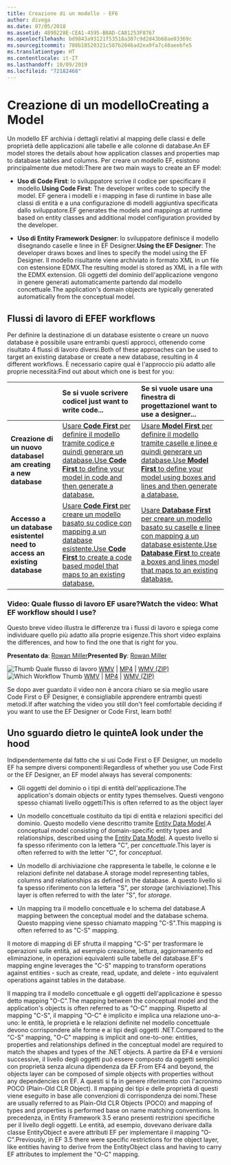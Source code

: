 ```yaml
---
title: Creazione di un modello - EF6
author: divega
ms.date: 07/05/2018
ms.assetid: 4890228E-CEA1-4595-B8AD-CA81253F8767
ms.openlocfilehash: bd9843a93121f53518a307c9d2d43b68ae03369c
ms.sourcegitcommit: 708b18520321c587b2046ad2ea9fa7c48aeebfe5
ms.translationtype: HT
ms.contentlocale: it-IT
ms.lasthandoff: 10/09/2019
ms.locfileid: "72182468"
---
```

# <a name="creating-a-model"></a><span data-ttu-id="c5fa3-102">Creazione di un modello</span><span class="sxs-lookup"><span data-stu-id="c5fa3-102">Creating a Model</span></span>

<span data-ttu-id="c5fa3-103">Un modello EF archivia i dettagli relativi al mapping delle classi e delle proprietà delle applicazioni alle tabelle e alle colonne di database.</span><span class="sxs-lookup"><span data-stu-id="c5fa3-103">An EF model stores the details about how application classes and properties map to database tables and columns.</span></span> <span data-ttu-id="c5fa3-104">Per creare un modello EF, esistono principalmente due metodi:</span><span class="sxs-lookup"><span data-stu-id="c5fa3-104">There are two main ways to create an EF model:</span></span>

- <span data-ttu-id="c5fa3-105">**Uso di Code First**: lo sviluppatore scrive il codice per specificare il modello.</span><span class="sxs-lookup"><span data-stu-id="c5fa3-105">**Using Code First**: The developer writes code to specify the model.</span></span> <span data-ttu-id="c5fa3-106">EF genera i modelli e i mapping in fase di runtime in base alle classi di entità e a una configurazione di modelli aggiuntiva specificata dallo sviluppatore.</span><span class="sxs-lookup"><span data-stu-id="c5fa3-106">EF generates the models and mappings at runtime based on entity classes and additional model configuration provided by the developer.</span></span>

- <span data-ttu-id="c5fa3-107">**Uso di Entity Framework Designer**: lo sviluppatore definisce il modello disegnando caselle e linee in EF Designer.</span><span class="sxs-lookup"><span data-stu-id="c5fa3-107">**Using the EF Designer**: The developer draws boxes and lines to specify the model using the EF Designer.</span></span> <span data-ttu-id="c5fa3-108">Il modello risultante viene archiviato in formato XML in un file con estensione EDMX.</span><span class="sxs-lookup"><span data-stu-id="c5fa3-108">The resulting model is stored as XML in a file with the EDMX extension.</span></span> <span data-ttu-id="c5fa3-109">Gli oggetti del dominio dell'applicazione vengono in genere generati automaticamente partendo dal modello concettuale.</span><span class="sxs-lookup"><span data-stu-id="c5fa3-109">The application's domain objects are typically generated automatically from the conceptual model.</span></span>

## <a name="ef-workflows"></a><span data-ttu-id="c5fa3-110">Flussi di lavoro di EF</span><span class="sxs-lookup"><span data-stu-id="c5fa3-110">EF workflows</span></span>

<span data-ttu-id="c5fa3-111">Per definire la destinazione di un database esistente o creare un nuovo database è possibile usare entrambi questi approcci, ottenendo come risultato 4 flussi di lavoro diversi.</span><span class="sxs-lookup"><span data-stu-id="c5fa3-111">Both of these approaches can be used to target an existing database or create a new database, resulting in 4 different workflows.</span></span>
<span data-ttu-id="c5fa3-112">È necessario capire qual è l'approccio più adatto alle proprie necessità:</span><span class="sxs-lookup"><span data-stu-id="c5fa3-112">Find out about which one is best for you:</span></span>  

|                                           | <span data-ttu-id="c5fa3-113">Se si vuole scrivere codice</span><span class="sxs-lookup"><span data-stu-id="c5fa3-113">I just want to write code...</span></span>                                                                                                                   | <span data-ttu-id="c5fa3-114">Se si vuole usare una finestra di progettazione</span><span class="sxs-lookup"><span data-stu-id="c5fa3-114">I want to use a designer...</span></span>                                                                                                                        |
|:------------------------------------------|:-----------------------------------------------------------------------------------------------------------------------------------------------|:---------------------------------------------------------------------------------------------------------------------------------------------------|
| <span data-ttu-id="c5fa3-115">**Creazione di un nuovo database**</span><span class="sxs-lookup"><span data-stu-id="c5fa3-115">**I am creating a new database**</span></span>          | [<span data-ttu-id="c5fa3-116">Usare **Code First** per definire il modello tramite codice e quindi generare un database.</span><span class="sxs-lookup"><span data-stu-id="c5fa3-116">Use **Code First** to define your model in code and then generate a database.</span></span>](~/ef6/modeling/code-first/workflows/new-database.md)           | [<span data-ttu-id="c5fa3-117">Usare **Model First** per definire il modello tramite caselle e linee e quindi generare un database.</span><span class="sxs-lookup"><span data-stu-id="c5fa3-117">Use **Model First** to define your model using boxes and lines and then generate a database.</span></span>](~/ef6/modeling/designer/workflows/model-first.md)   |
| <span data-ttu-id="c5fa3-118">**Accesso a un database esistente**</span><span class="sxs-lookup"><span data-stu-id="c5fa3-118">**I need to access an existing database**</span></span> | [<span data-ttu-id="c5fa3-119">Usare **Code First** per creare un modello basato su codice con mapping a un database esistente.</span><span class="sxs-lookup"><span data-stu-id="c5fa3-119">Use **Code First** to create a code based model that maps to an existing database.</span></span>](~/ef6/modeling/code-first/workflows/existing-database.md) | [<span data-ttu-id="c5fa3-120">Usare **Database First** per creare un modello basato su caselle e linee con mapping a un database esistente.</span><span class="sxs-lookup"><span data-stu-id="c5fa3-120">Use **Database First** to create a boxes and lines model that maps to an existing database.</span></span>](~/ef6/modeling/designer/workflows/database-first.md) |

### <a name="watch-the-video-what-ef-workflow-should-i-use"></a><span data-ttu-id="c5fa3-121">Video: Quale flusso di lavoro EF usare?</span><span class="sxs-lookup"><span data-stu-id="c5fa3-121">Watch the video: What EF workflow should I use?</span></span>

<span data-ttu-id="c5fa3-122">Questo breve video illustra le differenze tra i flussi di lavoro e spiega come individuare quello più adatto alla proprie esigenze.</span><span class="sxs-lookup"><span data-stu-id="c5fa3-122">This short video explains the differences, and how to find the one that is right for you.</span></span>

<span data-ttu-id="c5fa3-123">**Presentato da**: [Rowan Miller](https://romiller.com/)</span><span class="sxs-lookup"><span data-stu-id="c5fa3-123">**Presented By**: [Rowan Miller](https://romiller.com/)</span></span>

<span data-ttu-id="c5fa3-124">![Thumb Quale flusso di lavoro](../media/whichworkflow-thumb.png) [WMV](https://download.microsoft.com/download/8/F/8/8F81F4CD-3678-4229-8D79-0C63FFA3C595/HDI_ITPro_Technet_winvideo_ChoseYourWorkflow.wmv) | [MP4](https://download.microsoft.com/download/8/F/8/8F81F4CD-3678-4229-8D79-0C63FFA3C595/HDI_ITPro_Technet_mp4video_ChoseYourWorkflow.m4v) | [WMV (ZIP)](https://download.microsoft.com/download/8/F/8/8F81F4CD-3678-4229-8D79-0C63FFA3C595/HDI_ITPro_Technet_winvideo_ChoseYourWorkflow.zip)</span><span class="sxs-lookup"><span data-stu-id="c5fa3-124">![Which Workflow Thumb](../media/whichworkflow-thumb.png) [WMV](https://download.microsoft.com/download/8/F/8/8F81F4CD-3678-4229-8D79-0C63FFA3C595/HDI_ITPro_Technet_winvideo_ChoseYourWorkflow.wmv) | [MP4](https://download.microsoft.com/download/8/F/8/8F81F4CD-3678-4229-8D79-0C63FFA3C595/HDI_ITPro_Technet_mp4video_ChoseYourWorkflow.m4v) | [WMV (ZIP)](https://download.microsoft.com/download/8/F/8/8F81F4CD-3678-4229-8D79-0C63FFA3C595/HDI_ITPro_Technet_winvideo_ChoseYourWorkflow.zip)</span></span>

<span data-ttu-id="c5fa3-125">Se dopo aver guardato il video non è ancora chiaro se sia meglio usare Code First o EF Designer, è consigliabile apprendere entrambi questi metodi.</span><span class="sxs-lookup"><span data-stu-id="c5fa3-125">If after watching the video you still don't feel comfortable deciding if you want to use the EF Designer or Code First, learn both!</span></span>

## <a name="a-look-under-the-hood"></a><span data-ttu-id="c5fa3-126">Uno sguardo dietro le quinte</span><span class="sxs-lookup"><span data-stu-id="c5fa3-126">A look under the hood</span></span>

<span data-ttu-id="c5fa3-127">Indipendentemente dal fatto che si usi Code First o EF Designer, un modello EF ha sempre diversi componenti:</span><span class="sxs-lookup"><span data-stu-id="c5fa3-127">Regardless of whether you use Code First or the EF Designer, an EF model always has several components:</span></span>

- <span data-ttu-id="c5fa3-128">Gli oggetti del dominio o i tipi di entità dell'applicazione.</span><span class="sxs-lookup"><span data-stu-id="c5fa3-128">The application's domain objects or entity types themselves.</span></span> <span data-ttu-id="c5fa3-129">Questi vengono spesso chiamati livello oggetti</span><span class="sxs-lookup"><span data-stu-id="c5fa3-129">This is often referred to as the object layer</span></span>

- <span data-ttu-id="c5fa3-130">Un modello concettuale costituito da tipi di entità e relazioni specifici del dominio. Questo modello viene descritto tramite [Entity Data Model](~/ef6/resources/glossary.md#entity-data-model).</span><span class="sxs-lookup"><span data-stu-id="c5fa3-130">A conceptual model consisting of domain-specific entity types and relationships, described using the [Entity Data Model](~/ef6/resources/glossary.md#entity-data-model).</span></span> <span data-ttu-id="c5fa3-131">A questo livello si fa spesso riferimento con la lettera "C", per _concettuale_.</span><span class="sxs-lookup"><span data-stu-id="c5fa3-131">This layer is often referred to with the letter "C", for _conceptual_.</span></span>

- <span data-ttu-id="c5fa3-132">Un modello di archiviazione che rappresenta le tabelle, le colonne e le relazioni definite nel database.</span><span class="sxs-lookup"><span data-stu-id="c5fa3-132">A storage model representing tables, columns and relationships as defined in the database.</span></span> <span data-ttu-id="c5fa3-133">A questo livello si fa spesso riferimento con la lettera "S", per _storage_ (archiviazione).</span><span class="sxs-lookup"><span data-stu-id="c5fa3-133">This layer is often referred to with the later "S", for _storage_.</span></span>  

- <span data-ttu-id="c5fa3-134">Un mapping tra il modello concettuale e lo schema del database.</span><span class="sxs-lookup"><span data-stu-id="c5fa3-134">A mapping between the conceptual model and the database schema.</span></span> <span data-ttu-id="c5fa3-135">Questo mapping viene spesso chiamato mapping "C-S".</span><span class="sxs-lookup"><span data-stu-id="c5fa3-135">This mapping is often referred to as "C-S" mapping.</span></span>

<span data-ttu-id="c5fa3-136">Il motore di mapping di EF sfrutta il mapping "C-S" per trasformare le operazioni sulle entità, ad esempio creazione, lettura, aggiornamento ed eliminazione, in operazioni equivalenti sulle tabelle del database.</span><span class="sxs-lookup"><span data-stu-id="c5fa3-136">EF's mapping engine leverages the "C-S" mapping to transform operations against entities - such as create, read, update, and delete - into equivalent operations against tables in the database.</span></span>

<span data-ttu-id="c5fa3-137">Il mapping tra il modello concettuale e gli oggetti dell'applicazione è spesso detto mapping "O-C".</span><span class="sxs-lookup"><span data-stu-id="c5fa3-137">The mapping between the conceptual model and the application's objects is often referred to as "O-C" mapping.</span></span> <span data-ttu-id="c5fa3-138">Rispetto al mapping "C-S", il mapping "O-C" è implicito e implica una relazione uno-a-uno: le entità, le proprietà e le relazioni definite nel modello concettuale devono corrispondere alle forme e ai tipi degli oggetti .NET.</span><span class="sxs-lookup"><span data-stu-id="c5fa3-138">Compared to the "C-S" mapping, "O-C" mapping is implicit and one-to-one: entities, properties and relationships defined in the conceptual model are required to match the shapes and types of the .NET objects.</span></span> <span data-ttu-id="c5fa3-139">A partire da EF4 e versioni successive, il livello degli oggetti può essere composto da oggetti semplici con proprietà senza alcuna dipendenza da EF.</span><span class="sxs-lookup"><span data-stu-id="c5fa3-139">From EF4 and beyond, the objects layer can be composed of simple objects with properties without any dependencies on EF.</span></span> <span data-ttu-id="c5fa3-140">A questi si fa in genere riferimento con l'acronimo POCO (Plain-Old CLR Object). Il mapping dei tipi e delle proprietà di questi viene eseguito in base alle convenzioni di corrispondenza dei nomi.</span><span class="sxs-lookup"><span data-stu-id="c5fa3-140">These are usually referred to as Plain-Old CLR Objects (POCO) and mapping of types and properties is performed base on name matching conventions.</span></span> <span data-ttu-id="c5fa3-141">In precedenza, in Entity Framework 3.5 erano presenti restrizioni specifiche per il livello degli oggetti. Le entità, ad esempio, dovevano derivare dalla classe EntityObject e avere attributi EF per implementare il mapping "O-C".</span><span class="sxs-lookup"><span data-stu-id="c5fa3-141">Previously, in EF 3.5 there were specific restrictions for the object layer, like entities having to derive from the EntityObject class and having to carry EF attributes to implement the "O-C" mapping.</span></span>
